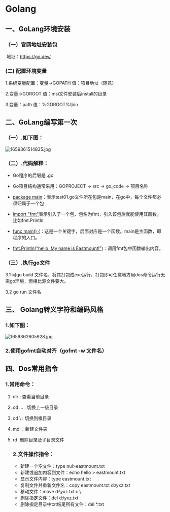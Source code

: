 # Golang

## 一、GoLang环境安装

###  （一）官网地址安装包

​      地址：<https://go.dev/>

###       (二)   配置环境变量

   1.系统变量配置：变量->GOPATH  值：项目地址（随意）

   2.变量->GOROOT  值：msi文件安装后install的目录

   3.变量：path  值：%GOROOT%\bin

## 二、GoLang编写第一次

### （一）.如下图：

![1659361514835.jpg](C:\Users\CAH\Pictures\1659361514835(1).jpg)

### （二）.代码解释：

- Go程序的后缀是 .go

- Go项目结构通常采用：GOPROJECT -> src -> go_code -> 项目名称

- <u>package main</u>：表示test01.go文件所在包是main，在go中，每个文件都必须归属于一个包

- <u>import "fmt"</u>表示引入了一个包，包名为fmt，引入该包后就能使用其函数，比如fmt.Println
- <u>func main() {</u>：这是一个关键字，后面对应是一个函数。main是主函数，即程序的入口。
- <u>fmt.Println(“hello, My name is Eastmount!”)</u>：调用fmt包中函数输出内容。

### （三）.执行go文件

  3.1  可go build 文件名，将其打包成exe运行，打包即可任意地方用dos命令运行无需go环境，但相比源文件要大。

  3.2   go run 文件名

## 三、 Golang转义字符和编码风格

### 1.如下图：

![1659362605928.jpg](C:\Users\CAH\Pictures\1659362605928.jpg)

### 2.使用gofmt自动对齐（gofmt -w 文件名）

## 四、Dos常用指令

### 1.常用命令：

1. dir : 查看当前目录

2. cd ... : 切换上一级目录

3.  cd  \  :  切换到根目录

4.  md ：新建文件夹 

5. rd  :删除目录及子目录文件 

   ### 2.文件操作指令：

   - 新建一个空文件：type nul>eastmount.txt
   - 新建或追加内容到文件：echo hello > eastmount.txt
   - 显示文件内容：type eastmount.txt
   - 复制文件并重新文件名：copy eastmount.txt d:\yxz.txt
   - 移动文件：move d:\yxz.txt c:\
   - 删除指定文件：del d:\yxz.txt
   - 删除指定目录中txt结尾所有文件：del *.txt











